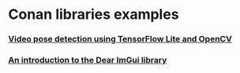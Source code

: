 # Conan libraries examples

### [Video pose detection using TensorFlow Lite and OpenCV](tensorflow-lite/pose-estimation/)

### [An introduction to the Dear ImGui library](imgui/introduction)
